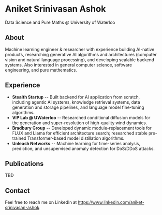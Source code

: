 # Aniket Srinivasan Ashok

Data Science and Pure Maths @ University of Waterloo

## About 

Machine learning engineer & researcher with experience building AI-native products, researching generative AI algorithms and architectures (computer vision and natural language processing), and developing scalable backend systems. Also interested in general computer science, software engineering, and pure mathematics. 

## Experience 
* **Stealth Startup** -- Built backend for AI application from scratch, including agentic AI systems, knowledge retrieval systems, data generation and storage pipelines, and language model fine-tuning algorithms.
* **VIP Lab @ UWaterloo** -- Researched conditional diffusion models for the generation and super-resolution of high-quality wind dynamics.
* **Bradbury Group** -- Developed dynamic module-replacement tools for FLUX and Llama for efficient architecture search; researched stable pre-trained Transformer-based model distillation algorithms.
* **Unleash Networks** -- Machine learning for time-series analysis, prediction, and unsupervised anomaly detection for DoS/DDoS attacks.

## Publications
TBD

## Contact
Feel free to reach me on LinkedIn at https://www.linkedin.com/aniket-srinivasan-ashok.
